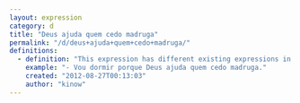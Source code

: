 ```yaml
---
layout: expression
category: d
title: "Deus ajuda quem cedo madruga"
permalink: "/d/deus+ajuda+quem+cedo+madruga/"
definitions:
  - definition: "This expression has different existing expressions in English. The literal translation would be \"God helps those who wake up early\". The meaning is the same as \"The early bird catches the worm\", or \"Early to bed early to rise, makes a man healthy, wealthy and wise\"."
    example: "- Vou dormir porque Deus ajuda quem cedo madruga."
    created: "2012-08-27T00:13:03"
    author: "kinow"
---
```

